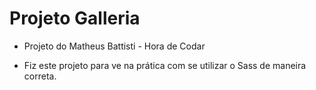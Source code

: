 <h1> Projeto Galleria</h1>

- Projeto do Matheus Battisti - Hora de Codar

- Fiz este projeto para ve na prática com se utilizar o Sass de maneira correta.
